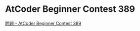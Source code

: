 AtCoder Beginner Contest 389
===

[問題 - AtCoder Beginner Contest 389](https://atcoder.jp/contests/abc389/tasks)
